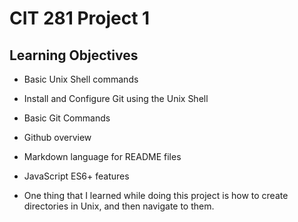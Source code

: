 # CIT 281 Project 1

## Learning Objectives

- Basic Unix Shell commands
- Install and Configure Git using the Unix Shell
- Basic Git Commands
- Github overview
- Markdown language for README files
- JavaScript ES6+ features

- One thing that I learned while doing this project is how to create directories in Unix, and then navigate to them.
